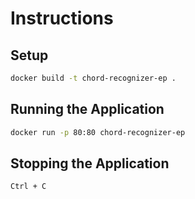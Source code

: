 # Instructions

## Setup

```bash
docker build -t chord-recognizer-ep .
```


## Running the Application

```bash
docker run -p 80:80 chord-recognizer-ep
```

## Stopping the Application

```bash
Ctrl + C
```